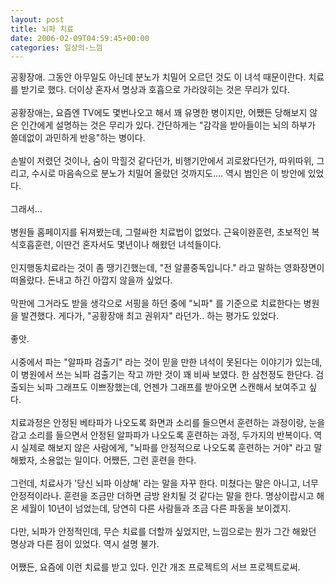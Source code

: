 ```yaml
---
layout: post
title: 뇌파 치료
date: 2006-02-09T04:59:45+00:00
categories: 일상의-느낌
---
```

공황장애. 그동안 아무일도 아닌데 분노가 치밀어 오르던 것도 이 녀석 때문이란다. 치료를 받기로 했다. 더이상 혼자서 명상과 호흡으로 가라앉히는 것은 무리가 있다.<br /><br />공황장애는, 요즘엔 TV에도 몇번나오고 해서 꽤 유명한 병이지만, 어쨌든 당해보지 않은 인간에게 설명하는 것은 무리가 있다. 간단하게는 "감각을 받아들이는 뇌의 하부가 쓸데없이 과민하게 반응"하는 병이다.<br /><br />손발이 저렸던 것이나, 숨이 막힐것 같다던가, 비행기안에서 괴로왔다던가, 따위따위, 그리고, 수시로 마음속으로 분노가 치밀어 올랐던 것까지도.... 역시 범인은 이 방안에 있었다.<br /><br />그래서...<br /><br />병원들 홈페이지를 뒤져봤는데, 그럴싸한 치료법이 없었다. 근육이완훈련, 초보적인 복식호흡훈련, 이딴건 혼자서도 몇년이나 해왔던 녀석들이다. <br /><br />인지행동치료라는 것이 좀 땡기긴했는데,  "전 알콜중독입니다." 라고 말하는 영화장면이 떠올랐다. 돈내고 하긴 아깝지 않을까 싶었다.<br /><br />막판에 그거라도 받을 생각으로 서핑을 하던 중에 "뇌파" 를 기준으로 치료한다는 병원을 발견했다. 게다가, "공황장애 최고 권위자" 라던가.. 하는 평가도 있었다. <br /><br />좋앗.<br /><br />시중에서 파는 "알파파 검출기" 라는 것이 믿을 만한 녀석이 못된다는 이야기가 있는데, 이 병원에서 쓰는 뇌파 검출기는 작고 까만 것이 꽤 비싸 보였다. 한 삼천정도 한단다. 검출되는 뇌파 그래프도 이쁘장했는데, 언젠가 그래프를 받아오면 스캔해서 보여주고 싶다.<br /><br />치료과정은 안정된 베타파가 나오도록 화면과 소리를 들으면서 훈련하는 과정이랑, 눈을 감고 소리를 들으면서 안정된 알파파가 나오도록 훈련하는 과정, 두가지의 반복이다. 역시 실제로 해보지 않은 사람에게, "뇌파를 안정적으로 나오도록 훈련하는 거야" 라고 말해봤자, 소용없는 일이다. 어쨌든, 그런 훈련을 한다.<br /><br />그런데, 치료사가 '당신 뇌파 이상해' 라는 말을 자꾸 한다. 미쳤다는 말은 아니고, 너무 안정적이라나. 훈련을 조금만 더하면 금방 완치될 것 같다는 말을 한다. 명상이랍시고 해온 세월이 10년이 넘었는데, 당연히 다른 사람들과 조금 다른 파동을 보이겠지. <br /><br />다만, 뇌파가 안정적인데, 무슨 치료를 더할까 싶었지만, 느낌으로는 뭔가 그간 해왔던 명상과 다른 점이 있었다. 역시 설명 불가.<br /><br />어쨌든, 요즘에 이런 치료를 받고 있다. 인간 개조 프로젝트의 서브 프로젝트로써.
